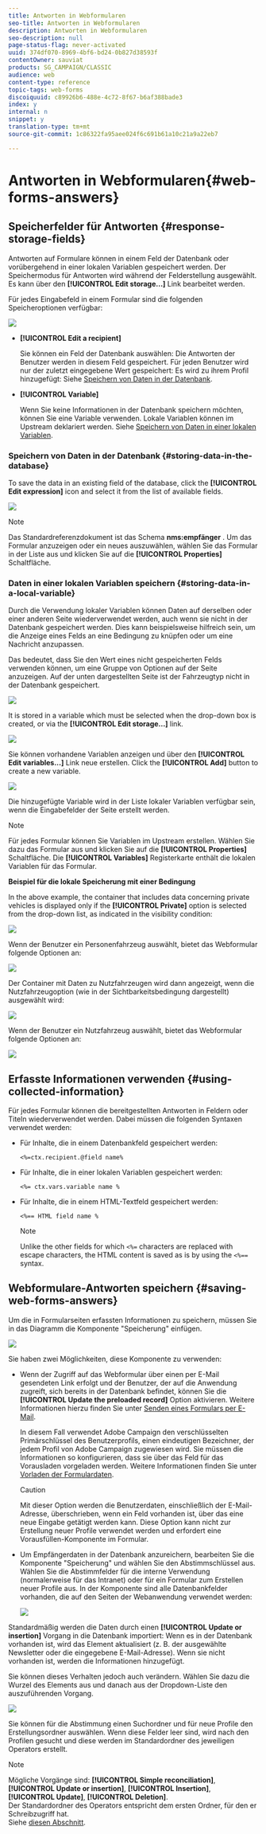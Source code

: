 ```yaml
---
title: Antworten in Webformularen
seo-title: Antworten in Webformularen
description: Antworten in Webformularen
seo-description: null
page-status-flag: never-activated
uuid: 374df070-8969-4bf6-bd24-0b827d38593f
contentOwner: sauviat
products: SG_CAMPAIGN/CLASSIC
audience: web
content-type: reference
topic-tags: web-forms
discoiquuid: c89926b6-488e-4c72-8f67-b6af388bade3
index: y
internal: n
snippet: y
translation-type: tm+mt
source-git-commit: 1c86322fa95aee024f6c691b61a10c21a9a22eb7

---
```



# Antworten in Webformularen{#web-forms-answers}

## Speicherfelder für Antworten {#response-storage-fields}

Antworten auf Formulare können in einem Feld der Datenbank oder vorübergehend in einer lokalen Variablen gespeichert werden. Der Speichermodus für Antworten wird während der Felderstellung ausgewählt. Es kann über den **[!UICONTROL Edit storage...]** Link bearbeitet werden.

Für jedes Eingabefeld in einem Formular sind die folgenden Speicheroptionen verfügbar:

![](assets/s_ncs_admin_survey_select_storage.png)

* **[!UICONTROL Edit a recipient]**

   Sie können ein Feld der Datenbank auswählen: Die Antworten der Benutzer werden in diesem Feld gespeichert. Für jeden Benutzer wird nur der zuletzt eingegebene Wert gespeichert: Es wird zu ihrem Profil hinzugefügt: Siehe [Speichern von Daten in der Datenbank](#storing-data-in-the-database).

* **[!UICONTROL Variable]**

   Wenn Sie keine Informationen in der Datenbank speichern möchten, können Sie eine Variable verwenden. Lokale Variablen können im Upstream deklariert werden. Siehe [Speichern von Daten in einer lokalen Variablen](#storing-data-in-a-local-variable).

### Speichern von Daten in der Datenbank {#storing-data-in-the-database}

To save the data in an existing field of the database, click the **[!UICONTROL Edit expression]** icon and select it from the list of available fields.

![](assets/s_ncs_admin_survey_storage_type1.png)

>[!NOTE]
>
>Das Standardreferenzdokument ist das Schema **nms:empfänger** . Um das Formular anzuzeigen oder ein neues auszuwählen, wählen Sie das Formular in der Liste aus und klicken Sie auf die **[!UICONTROL Properties]** Schaltfläche.

### Daten in einer lokalen Variablen speichern {#storing-data-in-a-local-variable}

Durch die Verwendung lokaler Variablen können Daten auf derselben oder einer anderen Seite wiederverwendet werden, auch wenn sie nicht in der Datenbank gespeichert werden. Dies kann beispielsweise hilfreich sein, um die Anzeige eines Felds an eine Bedingung zu knüpfen oder um eine Nachricht anzupassen.

Das bedeutet, dass Sie den Wert eines nicht gespeicherten Felds verwenden können, um eine Gruppe von Optionen auf der Seite anzuzeigen. Auf der unten dargestellten Seite ist der Fahrzeugtyp nicht in der Datenbank gespeichert.

![](assets/s_ncs_admin_survey_no_storage_variable.png)

It is stored in a variable which must be selected when the drop-down box is created, or via the **[!UICONTROL Edit storage...]** link.

![](assets/s_ncs_admin_survey_no_storage_variable2.png)

Sie können vorhandene Variablen anzeigen und über den **[!UICONTROL Edit variables...]** Link neue erstellen. Click the **[!UICONTROL Add]** button to create a new variable.

![](assets/s_ncs_admin_survey_add_a_variable.png)

Die hinzugefügte Variable wird in der Liste lokaler Variablen verfügbar sein, wenn die Eingabefelder der Seite erstellt werden.

>[!NOTE]
>
>Für jedes Formular können Sie Variablen im Upstream erstellen. Wählen Sie dazu das Formular aus und klicken Sie auf die **[!UICONTROL Properties]** Schaltfläche. Die **[!UICONTROL Variables]** Registerkarte enthält die lokalen Variablen für das Formular.

**Beispiel für die lokale Speicherung mit einer Bedingung**

In the above example, the container that includes data concerning private vehicles is displayed only if the **[!UICONTROL Private]** option is selected from the drop-down list, as indicated in the visibility condition:

![](assets/s_ncs_admin_survey_add_a_condition.png)

Wenn der Benutzer ein Personenfahrzeug auswählt, bietet das Webformular folgende Optionen an:

![](assets/s_ncs_admin_survey_no_storage_conda.png)

Der Container mit Daten zu Nutzfahrzeugen wird dann angezeigt, wenn die Nutzfahrzeugoption (wie in der Sichtbarkeitsbedingung dargestellt) ausgewählt wird:

![](assets/s_ncs_admin_survey_view_a_condition.png)

Wenn der Benutzer ein Nutzfahrzeug auswählt, bietet das Webformular folgende Optionen an:

![](assets/s_ncs_admin_survey_no_storage_condb.png)

## Erfasste Informationen verwenden {#using-collected-information}

Für jedes Formular können die bereitgestellten Antworten in Feldern oder Titeln wiederverwendet werden. Dabei müssen die folgenden Syntaxen verwendet werden:

* Für Inhalte, die in einem Datenbankfeld gespeichert werden:

   ```
   <%=ctx.recipient.@field name%
   ```

* Für Inhalte, die in einer lokalen Variablen gespeichert werden:

   ```
   <%= ctx.vars.variable name %
   ```

* Für Inhalte, die in einem HTML-Textfeld gespeichert werden:

   ```
   <%== HTML field name %
   ```

   >[!NOTE]
   >
   >Unlike the other fields for which `<%=` characters are replaced with escape characters, the HTML content is saved as is by using the `<%==` syntax.

## Webformulare-Antworten speichern {#saving-web-forms-answers}

Um die in Formularseiten erfassten Informationen zu speichern, müssen Sie in das Diagramm die Komponente &quot;Speicherung&quot; einfügen.

![](assets/s_ncs_admin_survey_save_box.png)

Sie haben zwei Möglichkeiten, diese Komponente zu verwenden:

* Wenn der Zugriff auf das Webformular über einen per E-Mail gesendeten Link erfolgt und der Benutzer, der auf die Anwendung zugreift, sich bereits in der Datenbank befindet, können Sie die **[!UICONTROL Update the preloaded record]** Option aktivieren. Weitere Informationen hierzu finden Sie unter [Senden eines Formulars per E-Mail](../../web/using/publishing-a-web-form.md#delivering-a-form-via-email).

   In diesem Fall verwendet Adobe Campaign den verschlüsselten Primärschlüssel des Benutzerprofils, einen eindeutigen Bezeichner, der jedem Profil von Adobe Campaign zugewiesen wird. Sie müssen die Informationen so konfigurieren, dass sie über das Feld für das Vorausladen vorgeladen werden. Weitere Informationen finden Sie unter [Vorladen der Formulardaten](../../web/using/publishing-a-web-form.md#pre-loading-the-form-data).

   >[!CAUTION]
   >
   >Mit dieser Option werden die Benutzerdaten, einschließlich der E-Mail-Adresse, überschrieben, wenn ein Feld vorhanden ist, über das eine neue Eingabe getätigt werden kann. Diese Option kann nicht zur Erstellung neuer Profile verwendet werden und erfordert eine Vorausfüllen-Komponente im Formular.

* Um Empfängerdaten in der Datenbank anzureichern, bearbeiten Sie die Komponente &quot;Speicherung&quot; und wählen Sie den Abstimmschlüssel aus. Wählen Sie die Abstimmfelder für die interne Verwendung (normalerweise für das Intranet) oder für ein Formular zum Erstellen neuer Profile aus. In der Komponente sind alle Datenbankfelder vorhanden, die auf den Seiten der Webanwendung verwendet werden:

   ![](assets/s_ncs_admin_survey_save_box_edit.png)

Standardmäßig werden die Daten durch einen **[!UICONTROL Update or insertion]** Vorgang in die Datenbank importiert: Wenn es in der Datenbank vorhanden ist, wird das Element aktualisiert (z. B. der ausgewählte Newsletter oder die eingegebene E-Mail-Adresse). Wenn sie nicht vorhanden ist, werden die Informationen hinzugefügt.

Sie können dieses Verhalten jedoch auch verändern. Wählen Sie dazu die Wurzel des Elements aus und danach aus der Dropdown-Liste den auszuführenden Vorgang.

![](assets/s_ncs_admin_survey_save_operation.png)

Sie können für die Abstimmung einen Suchordner und für neue Profile den Erstellungsordner auswählen. Wenn diese Felder leer sind, wird nach den Profilen gesucht und diese werden im Standardordner des jeweiligen Operators erstellt.

>[!NOTE]
>
>Mögliche Vorgänge sind: **[!UICONTROL Simple reconciliation]**, **[!UICONTROL Update or insertion]**, **[!UICONTROL Insertion]**, **[!UICONTROL Update]**, **[!UICONTROL Deletion]**.\
>Der Standardordner des Operators entspricht dem ersten Ordner, für den er Schreibzugriff hat.\
>Siehe [diesen Abschnitt](../../platform/using/access-management.md).

